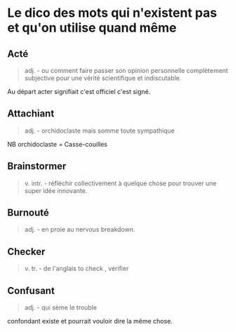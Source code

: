 Le dico des mots qui n'existent pas et qu'on utilise quand même
======================================

Acté
-----

> adj. - ou comment faire passer son opinion personnelle complètement subjective pour une vérité scientifique et indiscutable.

Au départ acter signifiait c'est officiel c'est signé.

Attachiant
-----------

> adj. - orchidoclaste mais somme toute sympathique

NB orchidoclaste = Casse-couilles

Brainstormer
--------------

> v. intr. - réfléchir collectivement à quelque chose pour trouver une super idée innovante.

Burnouté
----------

> adj. - en proie au nervous breakdown.

Checker
---------

> v. tr. - de l'anglais to check , vérifier

Confusant
------------

>adj. - qui sème le trouble

confondant existe et pourrait vouloir dire la même chose.





